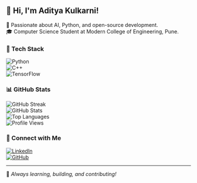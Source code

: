 ## 👋 Hi, I'm Aditya Kulkarni!  
🚀 Passionate about AI, Python, and open-source development.  
🎓 Computer Science Student at Modern College of Engineering, Pune.  

### 🔧 Tech Stack  
![Python](https://img.shields.io/badge/Python-3776AB?style=for-the-badge&logo=python&logoColor=white)  
![C++](https://img.shields.io/badge/C%2B%2B-00599C?style=for-the-badge&logo=c%2B%2B&logoColor=white)  
![TensorFlow](https://img.shields.io/badge/TensorFlow-FF6F00?style=for-the-badge&logo=tensorflow&logoColor=white)  

### 📊 GitHub Stats  
![GitHub Streak](https://streak-stats.demolab.com/?user=AdityaK-101&theme=radical)  
![GitHub Stats](https://github-readme-stats.vercel.app/api?username=AdityaK-101&show_icons=true&theme=radical)  
![Top Languages](https://github-readme-stats.vercel.app/api/top-langs/?username=AdityaK-101&layout=compact&theme=radical)  
![Profile Views](https://komarev.com/ghpvc/?username=AdityaK-101&color=blue)  

### 🔗 Connect with Me  
[![LinkedIn](https://img.shields.io/badge/LinkedIn-0077B5?style=for-the-badge&logo=linkedin&logoColor=white)](https://linkedin.com/in/adityakulkarni)  
[![GitHub](https://img.shields.io/badge/GitHub-181717?style=for-the-badge&logo=github&logoColor=white)](https://github.com/AdityaK-101)  

---

🚀 *Always learning, building, and contributing!*  
